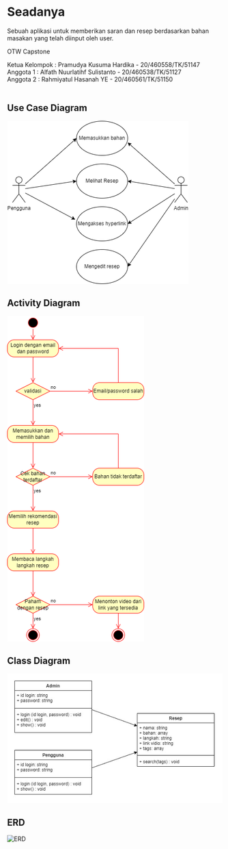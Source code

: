 # Seadanya
Sebuah aplikasi untuk memberikan saran dan resep berdasarkan bahan masakan yang telah diinput oleh user.

OTW Capstone<br/>

Ketua Kelompok : Pramudya Kusuma Hardika - 20/460558/TK/51147<br/>
Anggota 1 : Alfath Nuurlatihf Sulistanto - 20/460538/TK/51127<br/>
Anggota 2 : Rahmiyatul Hasanah YE - 20/460561/TK/51150 <br/>
<br/>

## Use Case Diagram <br/>
![](images/useCaseDiagram.png) <br/>

## Activity Diagram <br/>
![](images/activityDiagram.png) <br/>

## Class Diagram <br/>
![](images/classDiagram.png) <br/>

## ERD <br/>
![ERD](https://user-images.githubusercontent.com/93606503/192826456-1c7d2152-adc2-4dca-9713-6a6d597443de.jpg)
